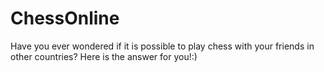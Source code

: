 # ChessOnline
Have you ever wondered if it is possible to play chess with your friends in other countries? Here is the answer for you!:) 
